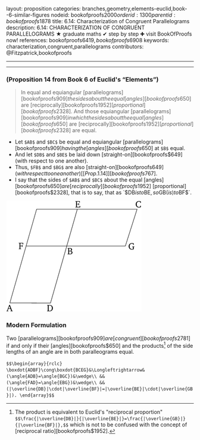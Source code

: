 layout: proposition
categories: branches,geometry,elements-euclid,book--6-similar-figures
nodeid: bookofproofs$2000
orderid: 1300
parentid: bookofproofs$1878
title: 6.14: Characterization of Congruent Parallelograms
description: 6.14: CHARACTERIZATION OF CONGRUENT PARALLELOGRAMS &#9733; graduate maths &#10004; step by step &#10010; visit BookOfProofs now!
references: bookofproofs$6419,bookofproofs$6908
keywords: characterization,congruent,parallelograms
contributors: @Fitzpatrick,bookofproofs

---


---

### (Proposition 14 from Book 6 of Euclid's “Elements”)

> In equal and equiangular [parallelograms][bookofproofs$909] the sides about the equal [angles][bookofproofs$650] are [reciprocally][bookofproofs$1952] [proportional][bookofproofs$2328]. And those equiangular [parallelograms][bookofproofs$909] in which the sides about the equal [angles][bookofproofs$650] are [reciprocally][bookofproofs$1952] [proportional][bookofproofs$2328] are equal.

* Let `$AB$` and `$BC$` be equal and equiangular [parallelograms][bookofproofs$909] having the [angles][bookofproofs$650] at `$B$` equal.
* And let `$DB$` and `$BE$` be laid down [straight-on][bookofproofs$649] (with respect to one another).
* Thus, `$FB$` and `$BG$` are also [straight-on][bookofproofs$649] (with respect to one another) [[Prop. 1.14]][bookofproofs$767].
* I say that the sides of `$AB$` and `$BC$` about the equal [angles][bookofproofs$650] are [reciprocally][bookofproofs$1952] [proportional][bookofproofs$2328], that is to say, that as `$DB$` is to `$BE$`, so `$GB$` (is) to `$BF$`.


![fig14e](https://github.com/bookofproofs/bookofproofs.github.io/blob/main/_sources/_assets/images/euclid/Book06/fig14e.png?raw=true)


### Modern Formulation

Two [parallelograms][bookofproofs$909] are [congruent][bookofproofs$2781] if and only if their [angles][bookofproofs$650] and the products[^1] of the side lengths of an angle are in both paralleograms equal.

`$$\begin{array}{rclc} \boxdot{ADBF}\cong\boxdot{BCEG}&\Longleftrightarrow&(\angle{ADB}=\angle{BGC})&\wedge\\
&&(\angle{FAD}=\angle{EBG})&\wedge\\
&&(|\overline{DB}|\cdot|\overline{BF}|=|\overline{BE}|\cdot|\overline{GB}|).
\end{array}$$`  

[^1]: The product is equivalent to Euclid's "reciprocal proportion" `$$\frac{|\overline{DB}|}{|\overline{BE}|}=\frac{|\overline{GB}|}{|\overline{BF}|},$$` which is not to be confused with the concept of [reciprocal ratio][bookofproofs$1952].
